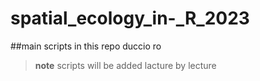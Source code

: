 # spatial_ecology_in-_R_2023
##main scripts in this repo
duccio ro


>**note**
>scripts will be added lacture by lecture
